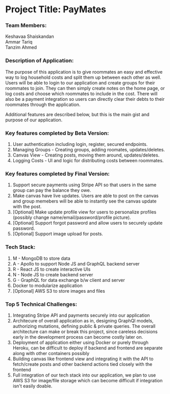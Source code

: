 # Project Title: PayMates

### Team Members:

Keshavaa Shaiskandan <br>
Ammar Tariq <br>
Tanzim Ahmed

### Description of Application:

The purpose of this application is to give roommates an easy and effective way to log household costs and split them up between each other as well. Users will be able to login to our application and create groups for their roommates to join. They can then simply create notes on the home page, or log costs and choose which roommates to include in the cost. There will also be a payment integration so users can directly clear their debts to their roommates through the application. 


Additional features are described below, but this is the main gist and purpose of our application.


### Key features completed by Beta Version:

1) User authentication including login, register, secured endpoints.
2) Managing Groups - Creating groups, adding roomates, updates/deletes.
3) Canvas View - Creating posts, moving them around, updates/deletes.
4) Logging Costs - UI and logic for distributing costs between roommates.  

### Key features completed by Final Version:
1) Support secure payments using Stripe API so that users in the same group can pay the balance they owe.
2) Make canvas have live updates. Users are able to post on the canvas and group memebers will be able to instantly see the canvas update with the post.
3) [Optional] Make update profile view for users to personalize profiles (possibly change name/email/password/profile picture).
4) [Optional] Support forgot password and allow users to securely update password.
5) [Optional] Support image upload for posts.

### Tech Stack:
1) M - MongoDB to store data
2) A - Apollo to support Node JS and GraphQL backend server
3) R - React JS to create interactive UIs
4) N - Node JS to create backend server
5) G - GraphQL for data exchange b/w client and server
6) Docker to modularize application
7) [Optional] AWS S3 to store images and files


### Top 5 Technical Challenges:

1) Integrating Stripe API and payments securely into our application
2) Architecure of overall application as in, designing GraphQl models, authorizing mutations, defining public & private queries. The overall architecture can make or break this project, since careless decisions early in the development process can become costly later on.
3) Deployment of application either using Docker or purely through Heroku, can be difficult to deploy if backend and frontend are separate along with other containers possibly
4) Building canvas like frontend view and integrating it with the API to fetch/create posts and other backend actions tied closely with the frontend
5) Full integration of our tech stack into our application, we plan to use AWS S3 for image/file storage which can become difficult if integration isn't easily doable. 
